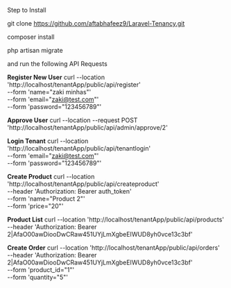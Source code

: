 Step to Install

git clone https://github.com/aftabhafeez9/Laravel-Tenancy.git

composer install 

php artisan migrate

and run the following API Requests 


**Register New User**
curl --location 'http://localhost/tenantApp/public/api/register' \
--form 'name="zaki minhas"' \
--form 'email="zaki@test.com"' \
--form 'password="123456789"'

**Approve User**
curl --location --request POST 'http://localhost/tenantApp/public/api/admin/approve/2'

**Login Tenant**
curl --location 'http://localhost/tenantApp/public/api/tenantlogin' \
--form 'email="zaki@test.com"' \
--form 'password="123456789"'

**Create Product**
curl --location 'http://localhost/tenantApp/public/api/createproduct' \
--header 'Authorization: Bearer auth_token' \
--form 'name="Product 2"' \
--form 'price="20"'

**Product List**
curl --location 'http://localhost/tenantApp/public/api/products' \
--header 'Authorization: Bearer 2|AfaO00awDiooDwCRaw451UYjLmXgbeEIWUD8yh0vce13c3bf'

**Create Order**
curl --location 'http://localhost/tenantApp/public/api/orders' \
--header 'Authorization: Bearer 2|AfaO00awDiooDwCRaw451UYjLmXgbeEIWUD8yh0vce13c3bf' \
--form 'product_id="1"' \
--form 'quantity="5"'
